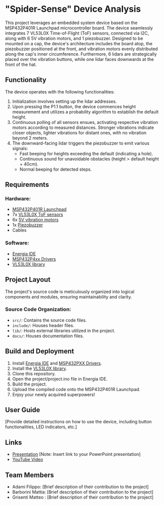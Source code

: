 # "Spider-Sense" Device Analysis

This project leverages an embedded system device based on the MSP432P401R Launchpad microcontroller board. The device seamlessly integrates 7 VL53L0X Time-of-Flight (ToF) sensors, connected via I2C, along with 6 5V vibration motors, and 1 piezobuzzer. Designed to be mounted on a cap, the device's architecture includes the board atop, the piezobuzzer positioned at the front, and vibration motors evenly distributed along the cap's inner circumference. Furthermore, 6 lidars are strategically placed over the vibration buttons, while one lidar faces downwards at the front of the hat.

## Functionality
The device operates with the following functionalities:
1. Initialization involves setting up the lidar addresses.
2. Upon pressing the P1.1 button, the device commences height measurement and utilizes a probability algorithm to establish the default height.
3. Continuous polling of all sensors ensues, activating respective vibration motors according to measured distances. Stronger vibrations indicate closer objects, lighter vibrations for distant ones, with no vibration beyond 2 meters.
4. The downward-facing lidar triggers the piezobuzzer to emit various signals:
   - Fast beeping for heights exceeding the default (indicating a hole).
   - Continuous sound for unavoidable obstacles (height > default height + 40cm).
   - Normal beeping for detected steps.

## Requirements
### Hardware:
- [MSP432P401R Launchpad](https://www.ti.com/tool/MSP-EXP430FR5994)
- 7x [VL53L0X ToF sensors](https://it.aliexpress.com/item/1005002977961401.html?aff_platform=true&aff_short_key=UneMJZVf&isdl=y&src=bing&pdp_npi=3%40dis%21EUR%212.83%212.30%21%21%211.20%21%21%40%2112000023039141307%21ppc%21%21&albch=shopping&acnt=135095331&isdl=y&albcp=554517167&albag=1309519445239021&slnk=&trgt=pla-4585444532009022&plac=&crea=81845017493928&netw=o&device=c&mtctp=e&utm_source=Bing&utm_medium=shopping&utm_campaign=PA_Bing_IT_PC_customlabel1-20230705&utm_content=customlable1%3D7&utm_term=VL53L0X%20200C%20ToF%20sensors&msclkid=d75801e7b007191e7c956431a3822d9a)
- 6x [5V vibration motors](https://it.aliexpress.com/item/1005005302873260.html?srcSns=sns_Telegram&spreadType=socialShare&bizType=ProductDetail&social_params=60508653939&aff_fcid=ab52eddc0b544a099dea4a1025276cf8-1708528789217-04264-_Evotpdf&tt=MG&aff_fsk=_Evotpdf&aff_platform=default&sk=_Evotpdf&aff_trace_key=ab52eddc0b544a099dea4a1025276cf8-1708528789217-04264-_Evotpdf&shareId=60508653939&businessType=ProductDetail&platform=AE&terminal_id=7b39ca732c4d42a099da9f4804047853&afSmartRedirect=y)
- 1x [Piezobuzzer](https://it.aliexpress.com/item/1005004617365080.html?spm=a2g0o.productlist.main.5.7bfe7605746tWf&algo_pvid=fe297b93-7460-4b17-8e76-85f807f6617c&aem_p4p_detail=202402210720492674003603170060001493032&algo_exp_id=fe297b93-7460-4b17-8e76-85f807f6617c-2&pdp_npi=4%40dis%21EUR%210.54%210.48%21%21%210.57%210.51%21%40211b813c17085288493717219e3cfa%2112000029847955671%21sea%21IT%214607803653%21&curPageLogUid=Bw13ykn6abOA&utparam-url=scene%3Asearch%7Cquery_from%3A&search_p4p_id=202402210720492674003603170060001493032_3)
- Cables

### Software:
- [Energia IDE](https://energia.nu/download/)
- [MSP432P4xx Drivers](https://software-dl.ti.com/msp430/msp430_public_sw/mcu/msp430/MSP-EXP432P401R/latest/index_FDS.html)
- [VL53L0X library](https://github.com/pololu/vl53l0x-arduino/blob/master/VL53L0X.h)

## Project Layout
The project's source code is meticulously organized into logical components and modules, ensuring maintainability and clarity.

### Source Code Organization:
- `src/`: Contains the source code files.
- `include/`: Houses header files.
- `lib/`: Hosts external libraries utilized in the project.
- `docs/`: Houses documentation files.

## Build and Deployment
1. Install [Energia IDE](https://energia.nu/download/) and [MSP432PXX Drivers](https://software-dl.ti.com/msp430/msp430_public_sw/mcu/msp430/MSP-EXP432P401R/latest/index_FDS.html).
2. Install the [VL53L0X library](https://github.com/pololu/vl53l0x-arduino/blob/master/VL53L0X.h).
3. Clone this repository.
4. Open the project/project.ino file in Energia IDE.
5. Build the project.
6. Upload the compiled code onto the MSP432P401R Launchpad.
7. Enjoy your newly acquired superpowers!

## User Guide
[Provide detailed instructions on how to use the device, including button functionalities, LED indicators, etc.]

## Links
- [Presentation](link-to-presentation) [Note: Insert link to your PowerPoint presentation]
- [YouTube Video](https://youtu.be/8-n8-ijeDpo?feature=shared)


## Team Members
- Adami Filippo: [Brief description of their contribution to the project]
- Barborini Mattia: [Brief description of their contribution to the project]
- Grisenti Matteo : [Brief description of their contribution to the project]



